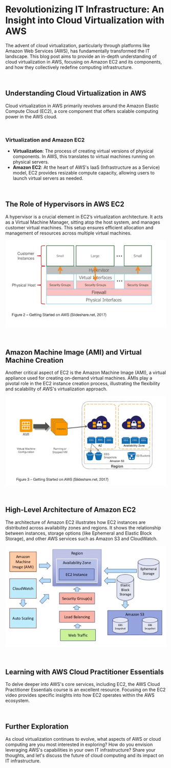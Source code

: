 # Revolutionizing IT Infrastructure: An Insight into Cloud Virtualization with AWS

The advent of cloud virtualization, particularly through platforms like Amazon Web Services (AWS), has fundamentally transformed the IT landscape. This blog post aims to provide an in-depth understanding of cloud virtualization in AWS, focusing on Amazon EC2 and its components, and how they collectively redefine computing infrastructure.

<br>

## Understanding Cloud Virtualization in AWS

Cloud virtualization in AWS primarily revolves around the Amazon Elastic Compute Cloud (EC2), a core component that offers scalable computing power in the AWS cloud.

<br>

### Virtualization and Amazon EC2

- **Virtualization**: The process of creating virtual versions of physical components. In AWS, this translates to virtual machines running on physical servers.
- **Amazon EC2**: At the heart of AWS's IaaS (Infrastructure as a Service) model, EC2 provides resizable compute capacity, allowing users to launch virtual servers as needed.

<br>

## The Role of Hypervisors in AWS EC2

A hypervisor is a crucial element in EC2’s virtualization architecture. It acts as a Virtual Machine Manager, sitting atop the host system, and manages customer virtual machines. This setup ensures efficient allocation and management of resources across multiple virtual machines.

![EC2 Host Virtualization Architecture](../assets/img/IaaSFigure2.png)

<br>

## Amazon Machine Image (AMI) and Virtual Machine Creation

Another critical aspect of EC2 is the Amazon Machine Image (AMI), a virtual appliance used for creating on-demand virtual machines. AMIs play a pivotal role in the EC2 instance creation process, illustrating the flexibility and scalability of AWS's virtualization approach.

![Importance of Amazon AMI in VM Creation](../assets/img/IaaSFigure3.png)

<br>

## High-Level Architecture of Amazon EC2

The architecture of Amazon EC2 illustrates how EC2 instances are distributed across availability zones and regions. It shows the relationship between instances, storage options (like Ephemeral and Elastic Block Storage), and other AWS services such as Amazon S3 and CloudWatch.

![High-Level Architecture of Amazon EC2](../assets/img/IaaSFigure4.png)

<br>

## Learning with AWS Cloud Practitioner Essentials

To delve deeper into AWS's core services, including EC2, the AWS Cloud Practitioner Essentials course is an excellent resource. Focusing on the EC2 video provides specific insights into how EC2 operates within the AWS ecosystem.

<br>

## Further Exploration

As cloud virtualization continues to evolve, what aspects of AWS or cloud computing are you most interested in exploring? How do you envision leveraging AWS's capabilities in your own IT infrastructure? Share your thoughts, and let's discuss the future of cloud computing and its impact on IT infrastructure.
